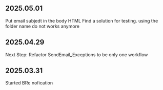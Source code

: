 ## 2025.05.01
Put email subjedt in the body HTML
Find a solution for testing. using the folder name do not works anymore


## 2025.04.29
Next Step: Refactor SendEmail_Exceptions to be only one workflow

## 2025.03.31
Started BRe nofication